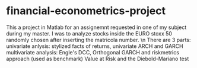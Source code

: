 # financial-econometrics-project
This a project in Matlab for an assignemnt requested in one of my subject during my master.
I was to analyze stocks inside the EURO stoxx 50 randomly chosen after inserting the matricola number.
\n There are 3 parts:
univariate anlysis: stylized facts of returns, univariate ARCH and GARCH 
multivariate analysis: Engle's DCC, Orthogonal GARCH and riskmetrics approach (used as benchmark) 
Value at Risk and the Diebold-Mariano test
